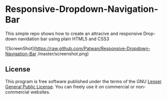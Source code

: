 # Responsive-Dropdown-Navigation-Bar

This simple repo shows how to create an attracive and responsive Drop-down navidation bar using plain HTML5 and CSS3

![ScreenShot](https://raw.github.com/Patwan/Responsive-Dropdown-Navigation-Bar
/master/screenshot.png)


## License
This program is free software published under the terms of the GNU [Lesser General Public License](http://www.gnu.org/copyleft/lesser.html).
You can freely use it on commercial or non-commercial websites.
